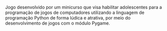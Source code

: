 Jogo desenvolvido por um minicurso que visa habilitar adolescentes para a programação de jogos de computadores utilizando a linguagem de programação Python de forma lúdica e atrativa, por meio do desenvolvimento de jogos com o módulo Pygame. 
